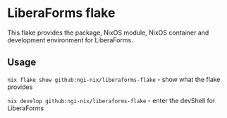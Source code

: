 # LiberaForms flake

This flake provides the package, NixOS module, NixOS container and development
environment for LiberaForms.

## Usage

`nix flake show github:ngi-nix/liberaforms-flake` - show what the flake provides

`nix develop github:ngi-nix/liberaforms-flake` - enter the devShell for LiberaForms
